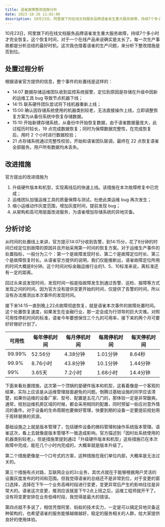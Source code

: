 ```yaml
---
title: 语雀故障整改措施分析
date: 2023-10-26 11:02:00
description: 10月23日，阿里旗下的在线文档服务品牌语雀发生重大服务故障，持续7个多小时才完全恢复。这个恢复时间，对于一个在线产品来说确实是太长了。每一次生产事故都是分析总结的最好时机，这次我也借着语雀的生产问题，来分析下整改措施是否到位。
---
```


10月23日，阿里旗下的在线文档服务品牌语雀发生重大服务故障，持续7个多小时才完全恢复。这个恢复时间，对于一个在线产品来说确实是太长了。每一次生产事故都是分析总结的最好时机，这次我也借着语雀的生产问题，来分析下整改措施是否到位。

## 处置过程分析

根据语雀官方提供的信息，整个事件的处置线是这样的：
* 14:07 数据存储运维团队收到监控系统报警，定位到原因是存储在升级中因新的运维工具 bug 导致节点机器下线；
* 14:15 联系硬件团队尝试将下线机器重新上线；
* 15:00 确认因存储系统使用的机器类别较老，无法直接操作上线，立即调整恢复方案为从备份系统中恢复存储数据。
* 15:10 开始新建存储系统，从备份中开始恢复数据，由于语雀数据量庞大，此过程历时较长，19 点完成数据恢复；同时为保障数据完整性，在完成恢复后，用时 2 个小时进行数据校验；
* 21 点存储系统通过完整性校验，开始和语雀团队联调，最终在 22 点恢复语雀全部服务。用户所有数据均未丢失。

## 改进措施

官方提出的改进措施为
1. 升级硬件版本和机型，实现离线后的快速上线。该措施在本次故障修复中已完成；
2. 运维团队加强运维工具的质量保障与测试，杜绝此类运维 bug 再次发生；
3. 缩小运维动作灰度范围，增加灰度时间，提前发现 bug；
4. 从架构和高可用层面改进服务，为语雀增加存储系统的异地灾备。

## 分析讨论

从时间的处置线上来讲，官方提示14:07分收到告警，到14:15分，花了8分钟的时间已经定位到故障的原因并且开始采用第一时间的恢复方案。对于运维生产事件的处置指标，一般分为三个：第一个是故障发现时长、第二个是故障定位时长、第三个是故障恢复时长。从语雀官方提供的说明，我们仅能推断出，语雀故障定位所用的时间大概是8分钟。这个时间对标金融运维行业的1、5、10标准来说，离标准还有一定的距离。

回过头来说发现时间，发现时间一般是指故障发生到通过告警、巡检、报障等方式发现之间的时间。因为官方没有提供变更开始的时间，仅提供了告警的时间，所以没有办法推测出本次事件的发现时间。

接下来14:15一直到晚上22点故障彻底恢复，就是语雀本次事件的故障处置时间。这个处置恢复速度，如果发生在金融行业，那一定会成为行领导的巨大灾难。对照可用性停机时间的标准，语雀今年要想保住三个九的可用率，接下来的两个月可要好好做好计划了。

| 可用性 | 每年停机时间 | 每月停机时间 | 每周停机时间 | 每天停机时间 |
| ------ | ---- | ---- | ---- | ---- |
| 99.99%  | 52.56分 | 4.38分钟 | 1.01分钟 | 8.64秒 |
| 99.9% | 8.76小时 | 43.8分钟 | 10.1分钟 | 1.44分钟 |
| 99% | 3.65天 | 7.2小时 | 1.68小时 | 14.4分钟 |

下面来看处置措施，这次第一个顶锅的是硬件版本和机型，这看着像是一个客观的结果，实际上应该是从运维管理层面避免的问题。倒腾过基础设施的同学应该清楚，如果你运维的设备厂家、型号、配置是五花八门的，那体验一定是非常酸爽。通常，规划运维机房区域的时候，都会采用相同的配置，同时预留一些应对意外情况的备件。对于设备的生命周期也要做好管理，快要到期的设备一定要提前规划用于周转替换的资源。

基础设施之上就是版本管理了，包括硬件设备的微码管理和操作系统版本管理。语雀这次，看上去就像是版本管理不一致造成影响。官方描述到「因村处系统使用的机器类别较老」，但是措施里提到通过「升级硬件版本和机型」这些措施已在本次故障中完成，能在几个小时内完成的，大概率就是版本升级了。

第二个措施更像是一个口号式的方案，这种措施在我们单位内部，大概率是无法过关的。

第三个措施有点对路，互联网企业的2c业务，其优点就在于能够根据用户灵活的设置灰度发布的时间和范围。但我觉得语雀的总结还不是非常到位，对于变更的窗口选择，选择在下午一个业务高峰时段进行变更，变更异常后产生的影响往往是非常大的。语雀这次变更，推测应该就是下午2点上班之后，运维工程师就开干了。没有将变更安排在业务低峰时段，我觉得是最大的错误。

第四点就不多说了，相信凭借阿里、蚂蚁的技术实力，一定是可以搞定异地灾备这种架构的，也希望语雀的服务能够越做越好，稳定的服务相关的人群，给大家提供良好的使用体验。

